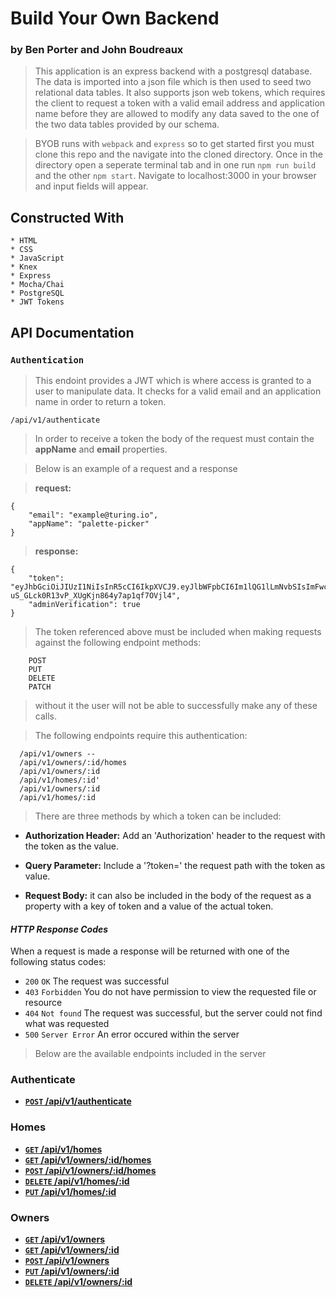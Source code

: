 # Build Your Own Backend

### by Ben Porter and John Boudreaux

> This application is an express backend with a postgresql database. The data is imported into a json file
which is then used to seed two relational data tables. It also supports json web tokens, which requires the
client to request a token with a valid email address and application name before they are allowed to modify
any data saved to the one of the two data tables provided by our schema.

> BYOB runs with `webpack` and `express` so to get started first you must clone this repo and the navigate into the cloned directory. 
Once in the directory open a seperate terminal tab and in one run `npm run build` and the other `npm start`.
Navigate to localhost:3000 in your browser and input fields will appear.


## Constructed With

```
* HTML
* CSS
* JavaScript
* Knex
* Express
* Mocha/Chai
* PostgreSQL
* JWT Tokens
```

## API Documentation

### `Authentication`

> This endoint provides a JWT which is where access is granted to a user to manipulate data. It checks for a valid email and an
application name in order to return a token.

`/api/v1/authenticate`

> In order to receive a token the body of the request must contain the **appName** and **email** properties.

> Below is an example of a request and a response

> **request:**
```
{
    "email": "example@turing.io",
    "appName": "palette-picker"
}
```

> **response:**
```
{
    "token": "eyJhbGciOiJIUzI1NiIsInR5cCI6IkpXVCJ9.eyJlbWFpbCI6Im1lQG1lLmNvbSIsImFwcE5hbWUiOiJhbHNrZCIsImFkbWluIjpmYWxzZSwiaWF0IjoxNTEzMzc1NjEzfQ.2_aaS4-uS_GLck0R13vP_XUgKjn864y7ap1qf7OVjl4",
    "adminVerification": true
}
```

> The token referenced above must be included when making requests against the following endpoint methods:

```
    POST
    PUT
    DELETE
    PATCH
```

> without it the user will not be able to successfully make any of these calls.

> The following endpoints require this authentication:

```
  /api/v1/owners --
  /api/v1/owners/:id/homes
  /api/v1/owners/:id
  /api/v1/homes/:id'
  /api/v1/owners/:id
  /api/v1/homes/:id
```

> There are three methods by which a token can be included:

- **Authorization Header:** Add an 'Authorization' header to the request with the token as the value.

- **Query Parameter:** Include a '?token=' the request path with the token as value.

- **Request Body:** it can also be included in the body of the request as a property with a key of token and a value of the actual token.


#### _HTTP Response Codes_
When a request is made a response will be returned with one of the following status codes:

* `200` `OK` The request was successful
* `403` `Forbidden` You do not have permission to view the requested file or resource
* `404` `Not found` The request was successful, but the server could not find what was requested
* `500` `Server Error` An error occured within the server

> Below are the available endpoints included in the server

### Authenticate

- **[<code>POST</code> /api/v1/authenticate](docs/POST_authenticate.md)**

### Homes

- **[<code>GET</code> /api/v1/homes](docs/GET_homes.md)**
- **[<code>GET</code> /api/v1/owners/:id/homes](docs/GET_home_by_owner_id.md)**
- **[<code>POST</code> /api/v1/owners/:id/homes](docs/POST_home_to_owner.md)**
- **[<code>DELETE</code> /api/v1/homes/:id](docs/DELETE_home.md)**
- **[<code>PUT</code> /api/v1/homes/:id](docs/PUT_home_by_id.md)**

### Owners

- **[<code>GET</code> /api/v1/owners](docs/GET_owners.md)**
- **[<code>GET</code> /api/v1/owners/:id](docs/GET_owners_by_id.md)**
- **[<code>POST</code> /api/v1/owners](docs/POST_owners.md)**
- **[<code>PUT</code> /api/v1/owners/:id](docs/PUT_owners_id.md)**
- **[<code>DELETE</code> /api/v1/owners/:id](docs/DELETE_owner.md)**
